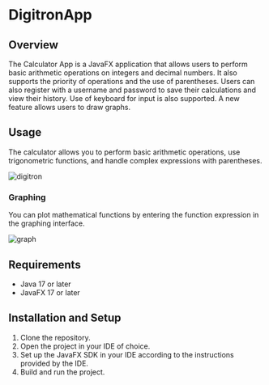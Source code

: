 # DigitronApp
## Overview
The Calculator App is a JavaFX application that allows users to perform basic arithmetic operations on integers and decimal numbers. It also supports the priority of operations and the use of parentheses.
Users can also register with a username and password to save their calculations and view their history. Use of keyboard for input is also supported. A new feature allows users to draw graphs.

## Usage
The calculator allows you to perform basic arithmetic operations, use trigonometric functions, and handle complex expressions with parentheses. 

![digitron](https://github.com/user-attachments/assets/99ea94f5-9374-4dab-b463-885aae5fdb7c)

### Graphing
You can plot mathematical functions by entering the function expression in the graphing interface.

![graph](https://github.com/user-attachments/assets/c7f01c31-89cd-44ad-bfcf-21abae3d30a2)

## Requirements
- Java 17 or later
- JavaFX 17 or later

## Installation and Setup
1. Clone the repository.
2. Open the project in your IDE of choice.
3. Set up the JavaFX SDK in your IDE according to the instructions provided by the IDE.
4. Build and run the project.
